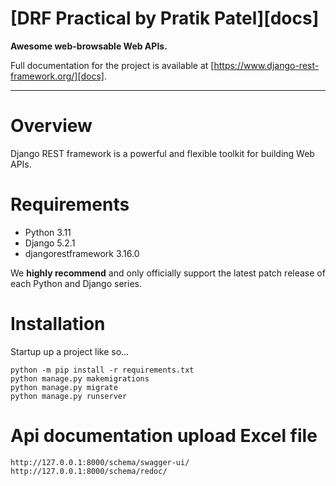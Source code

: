 # [DRF Practical by Pratik Patel][docs]

**Awesome web-browsable Web APIs.**

Full documentation for the project is available at [https://www.django-rest-framework.org/][docs].

---

# Overview

Django REST framework is a powerful and flexible toolkit for building Web APIs.


# Requirements

* Python 3.11
* Django 5.2.1
* djangorestframework 3.16.0

We **highly recommend** and only officially support the latest patch release of
each Python and Django series.

# Installation


Startup up a project like so...

    python -m pip install -r requirements.txt
    python manage.py makemigrations
    python manage.py migrate
    python manage.py runserver


# Api documentation upload Excel file

    http://127.0.0.1:8000/schema/swagger-ui/
    http://127.0.0.1:8000/schema/redoc/